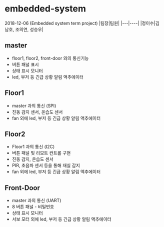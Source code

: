 # embedded-system

2018-12-06 (Embedded system term project)
|팀장|팀원|
|---|----|
|정이수|김남호, 조의연, 성승우|


## master
- floor1, floor2, front-door 와의 통신기능
- 버튼 패널 표시
- 상태 표시 모니터
- led, 부저 등 긴급 상황 알림 액추에이터


## Floor1
- master 과의 통신 (SPI)
- 진동 감지 센서, 온습도 센서
- fan 외에 led, 부저 등 긴급 상황 알림 액추에이터


## Floor2
- Floor1 과의 통신 (I2C)
- 버튼 패널 및 리모트 컨트롤 구현
- 진동 감지, 온습도 센서
- PIR, 초음파 센서 등을 통해 재실 감지
- fan 외에 led, 부저 등 긴급 상황 알림 액추에이터


## Front-Door
- master 과의 통신 (UART)
- 8 버튼 패널 - 비밀번호 
- 상태 표시 모니터
- 서보 모터 외에 led, 부저 등 긴급 상황 알림 액추에이터
